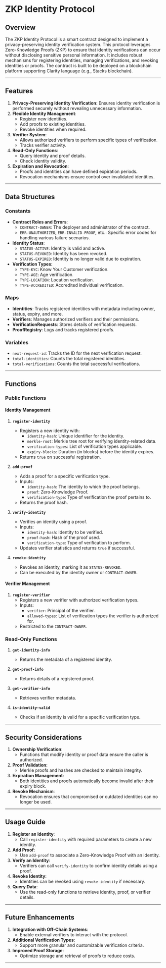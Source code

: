 # ZKP Identity Protocol

## Overview
The ZKP Identity Protocol is a smart contract designed to implement a privacy-preserving identity verification system. This protocol leverages Zero-Knowledge Proofs (ZKP) to ensure that identity verifications can occur without disclosing sensitive personal information. It includes robust mechanisms for registering identities, managing verifications, and revoking identities or proofs. The contract is built to be deployed on a blockchain platform supporting Clarity language (e.g., Stacks blockchain).

---

## Features

1. **Privacy-Preserving Identity Verification**: Ensures identity verification is performed securely without revealing unnecessary information.
2. **Flexible Identity Management**:
   - Register new identities.
   - Add proofs to existing identities.
   - Revoke identities when required.
3. **Verifier System**:
   - Allows authorized verifiers to perform specific types of verification.
   - Tracks verifier activity.
4. **Read-Only Functions**:
   - Query identity and proof details.
   - Check identity validity.
5. **Expiration and Revocation**:
   - Proofs and identities can have defined expiration periods.
   - Revocation mechanisms ensure control over invalidated identities.

---

## Data Structures

### Constants
- **Contract Roles and Errors**:
  - `CONTRACT-OWNER`: The deployer and administrator of the contract.
  - `ERR-UNAUTHORIZED`, `ERR-INVALID-PROOF`, etc.: Specific error codes for handling various failure scenarios.
- **Identity Status**:
  - `STATUS-ACTIVE`: Identity is valid and active.
  - `STATUS-REVOKED`: Identity has been revoked.
  - `STATUS-EXPIRED`: Identity is no longer valid due to expiration.
- **Verification Types**:
  - `TYPE-KYC`: Know Your Customer verification.
  - `TYPE-AGE`: Age verification.
  - `TYPE-LOCATION`: Location verification.
  - `TYPE-ACCREDITED`: Accredited individual verification.

### Maps
- **Identities**: Tracks registered identities with metadata including owner, status, expiry, and more.
- **Verifiers**: Manages authorized verifiers and their permissions.
- **VerificationRequests**: Stores details of verification requests.
- **ProofRegistry**: Logs and tracks registered proofs.

### Variables
- `next-request-id`: Tracks the ID for the next verification request.
- `total-identities`: Counts the total registered identities.
- `total-verifications`: Counts the total successful verifications.

---

## Functions

### Public Functions

#### Identity Management

1. **`register-identity`**
   - Registers a new identity with:
     - `identity-hash`: Unique identifier for the identity.
     - `merkle-root`: Merkle tree root for verifying identity-related data.
     - `verification-types`: List of verification types applicable.
     - `expiry-blocks`: Duration (in blocks) before the identity expires.
   - Returns `true` on successful registration.

2. **`add-proof`**
   - Adds a proof for a specific verification type.
   - Inputs:
     - `identity-hash`: The identity to which the proof belongs.
     - `proof`: Zero-Knowledge Proof.
     - `verification-type`: Type of verification the proof pertains to.
   - Returns the proof hash.

3. **`verify-identity`**
   - Verifies an identity using a proof.
   - Inputs:
     - `identity-hash`: Identity to be verified.
     - `proof-hash`: Hash of the proof used.
     - `verification-type`: Type of verification to perform.
   - Updates verifier statistics and returns `true` if successful.

4. **`revoke-identity`**
   - Revokes an identity, marking it as `STATUS-REVOKED`.
   - Can be executed by the identity owner or `CONTRACT-OWNER`.

#### Verifier Management

1. **`register-verifier`**
   - Registers a new verifier with authorized verification types.
   - Inputs:
     - `verifier`: Principal of the verifier.
     - `allowed-types`: List of verification types the verifier is authorized for.
   - Restricted to the `CONTRACT-OWNER`.

### Read-Only Functions

1. **`get-identity-info`**
   - Returns the metadata of a registered identity.

2. **`get-proof-info`**
   - Returns details of a registered proof.

3. **`get-verifier-info`**
   - Retrieves verifier metadata.

4. **`is-identity-valid`**
   - Checks if an identity is valid for a specific verification type.

---

## Security Considerations

1. **Ownership Verification**:
   - Functions that modify identity or proof data ensure the caller is authorized.
2. **Proof Validation**:
   - Merkle proofs and hashes are checked to maintain integrity.
3. **Expiration Management**:
   - Both identities and proofs automatically become invalid after their expiry block.
4. **Revoke Mechanism**:
   - Revocation ensures that compromised or outdated identities can no longer be used.

---

## Usage Guide

1. **Register an Identity**:
   - Call `register-identity` with required parameters to create a new identity.
2. **Add Proof**:
   - Use `add-proof` to associate a Zero-Knowledge Proof with an identity.
3. **Verify an Identity**:
   - Verifiers can call `verify-identity` to confirm identity details using a proof.
4. **Revoke Identity**:
   - Identities can be revoked using `revoke-identity` if necessary.
5. **Query Data**:
   - Use the read-only functions to retrieve identity, proof, or verifier details.

---

## Future Enhancements

1. **Integration with Off-Chain Systems**:
   - Enable external verifiers to interact with the protocol.
2. **Additional Verification Types**:
   - Support more granular and customizable verification criteria.
3. **Improved Proof Storage**:
   - Optimize storage and retrieval of proofs to reduce costs.

---